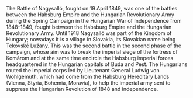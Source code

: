 The Battle of Nagysalló, fought on 19 April 1849, was one of the battles between the Habsburg Empire and the Hungarian Revolutionary Army during the Spring Campaign in the Hungarian War of Independence from 1848–1849, fought between the Habsburg Empire and the Hungarian Revolutionary Army. Until 1918 Nagysalló was part of the Kingdom of Hungary; nowadays it is a village in Slovakia, its Slovakian name being Tekovské Lužany. This was the second battle in the second phase of the campaign, whose aim was to break the imperial siege of the fortress of Komárom and at the same time encircle the Habsburg imperial forces headquartered in the Hungarian capitals of Buda and Pest. The Hungarians routed the imperial corps led by Lieutenant General Ludwig von Wohlgemuth, which had come from the Habsburg Hereditary Lands (Vienna, Styria, Bohemia, Moravia), to help the imperial army sent to suppress the Hungarian Revolution of 1848 and independence.

